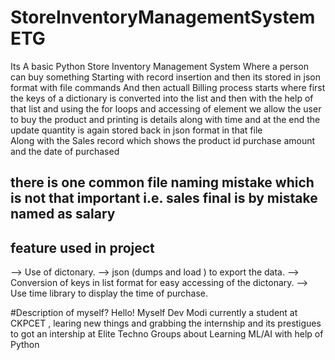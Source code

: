 # StoreInventoryManagementSystemETG
Its A basic Python Store Inventory Management System Where a person can buy something
Starting with record insertion and then its stored in json format with file commands 
And then actuall Billing process starts where first the keys of a dictionary is converted into the list and then with the help of that list and using the for loops and accessing of element we allow the user to buy the product and printing is details along with time 
and at the end the update quantity is again stored back in json format in that file  
Along with the Sales record which shows the product id purchase amount and the date of purchased 

## there is one common file naming mistake which is not that important i.e. sales final is by mistake named as salary 

## feature used in project
--> Use of dictonary.
--> json (dumps and load ) to export the data.
--> Conversion of keys in list format for easy accessing of the dictonary.
--> Use time library to display the time of purchase.

#Description of myself?
Hello! Myself Dev Modi  currently a student at CKPCET , learing new things and grabbing the internship 
and its prestigues to got an intership at Elite Techno Groups about Learning ML/AI with help of Python


